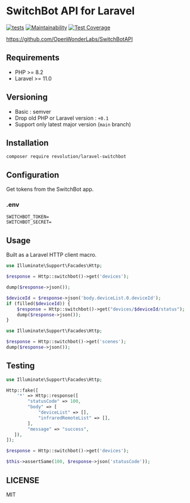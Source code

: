 # SwitchBot API for Laravel
[![tests](https://github.com/kawax/laravel-switchbot/actions/workflows/tests.yml/badge.svg)](https://github.com/kawax/laravel-switchbot/actions/workflows/tests.yml)
[![Maintainability](https://api.codeclimate.com/v1/badges/8a2ae5fa922fa7fc7ad6/maintainability)](https://codeclimate.com/github/kawax/laravel-switchbot/maintainability)
[![Test Coverage](https://api.codeclimate.com/v1/badges/8a2ae5fa922fa7fc7ad6/test_coverage)](https://codeclimate.com/github/kawax/laravel-switchbot/test_coverage)

https://github.com/OpenWonderLabs/SwitchBotAPI

## Requirements

- PHP >= 8.2
- Laravel >= 11.0

## Versioning

- Basic : semver
- Drop old PHP or Laravel version : `+0.1`
- Support only latest major version (`main` branch)

## Installation

```shell
composer require revolution/laravel-switchbot
```

## Configuration

Get tokens from the SwitchBot app.

### .env

```
SWITCHBOT_TOKEN=
SWITCHBOT_SECRET=
```

## Usage

Built as a Laravel HTTP client macro.

```php
use Illuminate\Support\Facades\Http;

$response = Http::switchbot()->get('devices');

dump($response->json());

$deviceId = $response->json('body.deviceList.0.deviceId');
if (filled($deviceId)) {
    $response = Http::switchbot()->get("devices/$deviceId/status");
    dump($response->json());
}
```

```php
use Illuminate\Support\Facades\Http;

$response = Http::switchbot()->get('scenes');
dump($response->json());
```

## Testing

```php
use Illuminate\Support\Facades\Http;

Http::fake([
    '*' => Http::response([
        "statusCode" => 100,
        "body" => [
            "deviceList" => [],
            "infraredRemoteList" => [],
        ],
        "message" => "success",
   ]),
]);

$response = Http::switchbot()->get('devices');

$this->assertSame(100, $response->json('statusCode'));
```

## LICENSE

MIT
